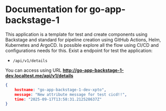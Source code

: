 # Documentation for go-app-backstage-1

This application is a template for test and create components using Backstage and standard for pipeline creation using GitHub Actions, Helm, Kubernetes and ArgoCD.
Is possible explore all the flow using CI/CD and configurations needs for this.
Exist a endpoint for test the application:
- `/api/v1/details`

You can access using URL **http://go-app-backstage-1-dev.localtest.me/api/v1/details**

```json
{
	hostname: "go-app-backstage-1-dev-xpto",
	message: "New attribute message for test cicd!!",
	time: "2025-09-17T13:58:31.212528637Z"
}
```
